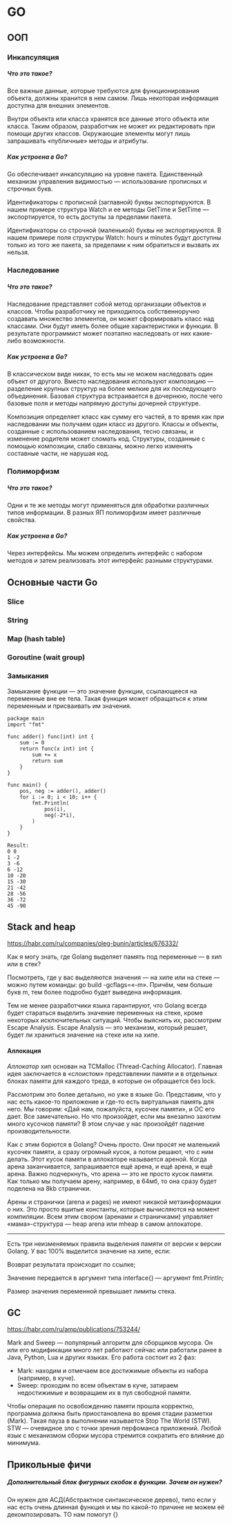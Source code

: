# GO

## ООП

### Инкапсуляция

##### Что это такое? 

Все важные данные, которые требуются для функционирования объекта, должны хранится в нем самом. Лишь некоторая информация доступна для внешних элементов.

Внутри объекта или класса хранятся все данные этого объекта или класса. Таким образом, разработчик не может их редактировать при помощи других классов. Окружающие элементы могут лишь запрашивать «публичные» методы и атрибуты.

##### Как устроена в Go?

Go обеспечивает инкапсуляцию на уровне пакета. Единственный механизм управления видимостью — использование прописных и строчных букв.

Идентификаторы с прописной (заглавной) буквы экспортируются. В нашем примере структура Watch и ее методы GetTime и SetTime — экспортируется, то есть доступы за пределами пакета.

Идентификаторы со строчной (маленькой) буквы не экспортируются. В нашем примере поля структуры Watch: hours и minutes будут доступны только из того же пакета, за пределами к ним обратиться и вызвать их нельзя.


### Наследование

##### Что это такое? 

Наследование представляет собой метод организации объектов и классов. Чтобы разработчику не приходилось собственноручно создавать множество элементов, он может сформировать класс над классами. Они будут иметь более общие характеристики и функции. В результате программист может поэтапно наследовать от них какие-либо возможности.

##### Как устроена в Go?

В классическом виде никак, то есть мы не можем наследовать один объект от другого. Вместо наследования используют композицию — разделение крупных структур на более мелкие для их последующего объединения. Базовая структура встраивается в дочернюю, после чего базовые поля и методы напрямую доступы дочерней структуре.

Композиция определяет класс как сумму его частей, в то время как при наследовании мы получаем один класс из другого. Классы и объекты, созданные с использованием наследования, тесно связаны, и изменение родителя может сломать код. Структуры, созданные с помощью композиции, слабо связаны, можно легко изменять составные части, не нарушая код. 

### Полиморфизм

##### Что это такое? 

Одни и те же методы могут применяться для обработки различных типов информации. В разных ЯП полиморфизм имеет различные свойства.

##### Как устроена в Go?

Через интерфейсы. Мы можем определить интерфейс с набором методов и затем реализовать этот интерфейс разными структурами.



## Основные части Go


### Slice

### String

### Map (hash table)

### Goroutine (wait group)

### Замыкания

Замыкание функции — это значение функции, ссылающееся на переменные вне ее тела. Такая функция может обращаться к этим переменным и присваивать им значения.

```
package main
import "fmt"

func adder() func(int) int {
    sum := 0
    return func(x int) int {
        sum += x
        return sum
    }
}

func main() {
    pos, neg := adder(), adder()
    for i := 0; i < 10; i++ {
        fmt.Println(
            pos(i),
            neg(-2*i),
        )
    }
}

Result:
0 0
1 -2
3 -6
6 -12
10 -20
15 -30
21 -42
28 -56
36 -72
45 -90

```
## Stack and heap

https://habr.com/ru/companies/oleg-bunin/articles/676332/

Как я могу знать, где Golang выделяет память под переменные — в хип или в стек?

Посмотреть, где у вас выделяются значения — на хипе или на стеке — можно путем команды: go build -gcflags=«-m». Причём, чем больше букв m, тем более подробно будет выведена информация.

Тем не менее разработчики языка гарантируют, что Golang всегда будет стараться выделить значение переменных на стеке, кроме некоторых исключительных ситуаций. Чтобы выяснить их, рассмотрим Escape Analysis. Escape Analysis — это механизм, который решает, будет ли храниться значение на стеке или на хипе.

#### Аллокация
*Аллокатор* хип основан на TCMalloc (Thread-Caching Allocator). Главная идея заключается в «слоистом» представлении памяти и в отдельных блоках памяти для каждого треда, в которые он обращается без lock.

Рассмотрим это более детально, но уже в языке Go. Представим, что у нас есть какое-то приложение и где-то есть виртуальная память для него. Мы говорим: «Дай нам, пожалуйста, кусочек памяти», и ОС его дает. Все замечательно. Но что произойдет, если мы внезапно захотим много кусочков памяти? В этом случае у нас произойдёт падение производительности.

Как с этим борются в Golang? Очень просто. Они просят не маленький кусочек памяти, а сразу огромный кусок, а потом решают, что с ним делать. Этот кусок памяти в аллокаторе называется ареной. Когда арена заканчивается, запрашивается ещё арена, и ещё арена, и ещё арена.
Важно подчеркнуть, что арена — это не просто кусок памяти. Как только мы получаем арену, например, в 64мб, то она сразу будет поделена на 8kb странички.

Арены и странички (arena и pages) не имеют никакой метаинформации о них. Это просто вшитые константы, которые вычисляются на момент компиляции. Всем этим свором (аренами и страничками) управляет «мама»-структура — heap arena или mheap в самом аллокаторе.
____

Есть три неизменяемых правила выделения памяти от версии к версии Golang. У вас 100% выделится значение на хипе, если:

Возврат результата происходит по ссылке;

Значение передается в аргумент типа interface{} — аргумент fmt.Println;

Размер значения переменной превышает лимиты стека.

## GC

https://habr.com/ru/amp/publications/753244/

Mark and Sweep — популярный алгоритм для сборщиков мусора. Он или его модификации много лет работают сейчас или работали ранее в Java, Python, Lua и других языках. Его работа состоит из 2 фаз:

- Mark: находим и отмечаем все достижимые объекты из набора (например, в куче).
- Sweep: проходим по всем объектам в куче, затираем недостижимые и возвращаем их в пул свободной памяти.

Чтобы операция по освобождению памяти прошла корректно, программа должна быть приостановлена во время стадии разметки (Mark). Такая пауза в выполнении называется Stop The World (STW). 
STW — очевидное зло с точки зрения перфоманса приложений. Любой язык с механизмом сборки мусора стремится сократить его влияние до минимума.


## Прикольные фичи

##### Дополнительный блок фигурных скобок в функции. Зачем он нужен?

Он нужен для АСД(Абстрактное синтаксическое дерево), типо если у нас есть очень длинная функция и мы по какой-то причине не можем её декомпозировать. ТО нам помогут {}
